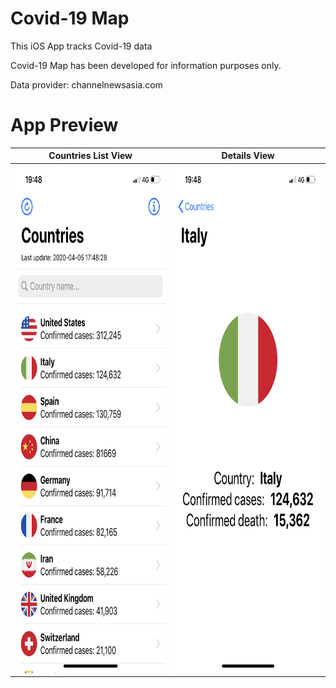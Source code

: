# Covid-19 Map
This iOS App tracks Covid-19 data

Covid-19 Map has been developed for information purposes only.

Data provider: channelnewsasia.com




# App Preview
Countries List View      |   Details View
:-------------------------:|:-------------------------:
<img src = "Images/CountryList.PNG" width="375" height="812"/>  |  <img src = "Images/Detail.PNG" width="375" height="812"/>
